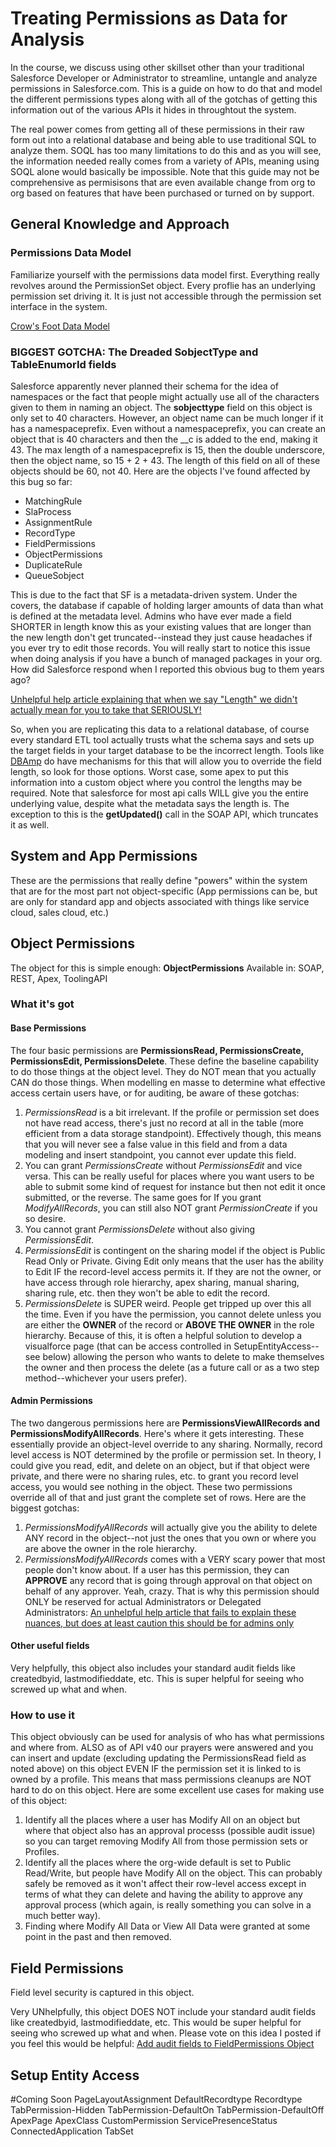 # Treating Permissions as Data for Analysis
In the course, we discuss using other skillset other than your traditional Salesforce Developer or Administrator to streamline, untangle and analyze permissions in Salesforce.com.  This is a guide on how to do that and model the different permissions types along with all of the gotchas of getting this information out of the various APIs it hides in throughtout the system.  

The real power comes from getting all of these permissions in their raw form out into a relational database and being able to use traditional SQL to analyze them.  SOQL has too many limitations to do this and as you will see, the information needed really comes from a variety of APIs, meaning using SOQL alone would basically be impossible.  Note that this guide may not be comprehensive as permisisons that are even available change from org to org based on features that have been purchased or turned on by support.

## General Knowledge and Approach
### Permissions Data Model
Familiarize yourself with the permissions data model first.  Everything really revolves around the PermissionSet object.  Every proflie has an underlying permission set driving it.  It is just not accessible through the permission set interface in the system.

[Crow's Foot Data Model](https://developer.salesforce.com/docs/atlas.en-us.api.meta/api/sforce_api_erd_profile_permissions.htm)


### BIGGEST GOTCHA: The Dreaded SobjectType and TableEnumorId fields
Salesforce apparently never planned their schema for the idea of namespaces or the fact that people might actually use all of the characters given to them in naming an object.  The **sobjecttype** field on this object is only set to 40 characters.  However, an object name can be much longer if it has a namespaceprefix. Even without a namespaceprefix, you can create an object that is 40 characters and then the __c is added to the end, making it 43. The max length of a namespaceprefix is 15, then the double underscore, then the object name, so 15 + 2 + 43. The length of this field on all of these objects should be 60, not 40.  Here are the objects I've found affected by this bug so far:
* MatchingRule
* SlaProcess
* AssignmentRule
* RecordType
* FieldPermissions
* ObjectPermissions
* DuplicateRule
* QueueSobject

This is due to the fact that SF is a metadata-driven system.  Under the covers, the database if capable of holding larger amounts of data than what is defined at the metadata level.  Admins who have ever made a field SHORTER in length know this as your existing values that are longer than the new length don't get truncated--instead they just cause headaches if you ever try to edit those records.  You will really start to notice this issue when doing analysis if you have a bunch of managed packages in your org. How did Salesforce respond when I reported this obvious bug to them years ago?

[Unhelpful help article explaining that when we say "Length" we didn't actually mean for you to take that SERIOUSLY!](https://help.salesforce.com/articleView?id=000270252&language=en_US&type=1)

So, when you are replicating this data to a relational database, of course every standard ETL tool actually trusts what the schema says and sets up the target fields in your target database to be the incorrect length.  Tools like [DBAmp](http://www.forceamp.com/) do have mechanisms for this that will allow you to override the field length, so look for those options.  Worst case, some apex to put this information into a custom object where you control the lengths may be required.  Note that salesforce for most api calls WILL give you the entire underlying value, despite what the metadata says the length is.  The exception to this is the **getUpdated()** call in the SOAP API, which truncates it as well. 

## System and App Permissions
These are the permissions that really define "powers" within the system that are for the most part not object-specific (App permissions can be, but are only for standard app and objects associated with things like service cloud, sales cloud, etc.)

## Object Permissions
The object for this is simple enough: **ObjectPermissions**
Available in: SOAP, REST, Apex, ToolingAPI

### What it's got
#### Base Permissions
The four basic permissions are **PermissionsRead, PermissionsCreate, PermissionsEdit, PermissionsDelete**.  These define the baseline capability to do those things at the object level.  They do NOT mean that you actually CAN do those things.  When modelling en masse to determine what effective access certain users have, or for auditing, be aware of these gotchas:
1. *PermissionsRead* is a bit irrelevant.  If the profile or permission set does not have read access, there's just no record at all in the table (more efficient from a data storage standpoint).  Effectively though, this means that you will never see a false value in this field and from a data modeling and insert standpoint, you cannot ever update this field. 
2. You can grant *PermissionsCreate* without *PermissionsEdit* and vice versa.  This can be really useful for places where you want users to be able to submit some kind of request for instance but then not edit it once submitted, or the reverse.  The same goes for If you grant *ModifyAllRecords*, you can still also NOT grant *PermissionCreate* if you so desire.
3. You cannot grant *PermissionsDelete* without also giving *PermissionsEdit*.
4. *PermissionsEdit* is contingent on the sharing model if the object is Public Read Only or Private.  Giving Edit only means that the user has the ability to Edit IF the record-level access permits it.  If they are not the owner, or have access through role hierarchy, apex sharing, manual sharing, sharing rule, etc. then they won't be able to edit the record.
5. *PermissionsDelete* is SUPER weird.  People get tripped up over this all the time.  Even if you have the permission, you cannot delete unless you are either the **OWNER** of the record or **ABOVE THE OWNER** in the role hierarchy.  Because of this, it is often a helpful solution to develop a visualforce page (that can be access controlled in SetupEntityAccess--see below) allowing the person who wants to delete to make themselves the owner and then process the delete (as a future call or as a two step method--whichever your users prefer).  

#### Admin Permissions
The two dangerous permissions here are **PermissionsViewAllRecords and PermissionsModifyAllRecords**.  Here's where it gets interesting.  These essentially provide an object-level override to any sharing.  Normally, record level access is NOT determined by the profile or permission set.  In theory, I could give you read, edit, and delete on an object, but if that object were private, and there were no sharing rules, etc. to grant you record level access, you would see nothing in the object.  These two permissions override all of that and just grant the complete set of rows.  Here are the biggest gotchas:
1. *PermissionsModifyAllRecords* will actually give you the ability to delete ANY record in the object--not just the ones that you own or where you are above the owner in the role hierarchy.
2. *PermissionsModifyAllRecords* comes with a VERY scary power that most people don't know about.  If a user has this permission, they can **APPROVE** any record that is going through approval on that object on behalf of any approver.  Yeah, crazy.  That is why this permission should ONLY be reserved for actual Administrators or Delegated Administrators: 
[An unhelpful help article that fails to explain these nuances, but does at least caution this should be for admins only](https://help.salesforce.com/articleView?id=users_profiles_view_all_mod_all.htm&type=5)

#### Other useful fields
Very helpfully, this object also includes your standard audit fields like createdbyid, lastmodifieddate, etc.  This is super helpful for seeing who screwed up what and when.  

### How to use it
This object obviously can be used for analysis of who has what permissions and where from.  ALSO as of API v40 our prayers were answered and you can insert and update (excluding updating the PermissionsRead field as noted above) on this object EVEN IF the permission set it is linked to is owned by a profile.  This means that mass permissions cleanups are NOT hard to do on this object.  Here are some excellent use cases for making use of this object:
1. Identify all the places where a user has Modify All on an object but where that object also has an approval processs (possible audit issue) so you can target removing Modify All from those permission sets or Profiles.
2. Identify all the places where the org-wide default is set to Public Read/Write, but people have Modify All on the object.  This can probably safely be removed as it won't affect their row-level access except in terms of what they can delete and having the ability to approve any approval process (which again, is really something you can solve in a much better way).
3. Finding where Modify All Data or View All Data were granted at some point in the past and then removed.

## Field Permissions
Field level security is captured in this object.  

Very UNhelpfully, this object DOES NOT include your standard audit fields like createdbyid, lastmodifieddate, etc.  This would be super helpful for seeing who screwed up what and when.  Please vote on this idea I posted if you feel this would be helpful:
[Add audit fields to FieldPermissions Object](https://success.salesforce.com/ideaView?id=0873A000000lGXhQAM)


## Setup Entity Access


#Coming Soon
PageLayoutAssignment
DefaultRecordtype
Recordtype
TabPermission-Hidden
TabPermission-DefaultOn
TabPermission-DefaultOff
ApexPage
ApexClass
CustomPermission
ServicePresenceStatus
ConnectedApplication
TabSet
